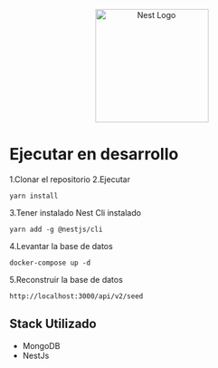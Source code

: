 <p align="center">
  <a href="http://nestjs.com/" target="blank"><img src="https://nestjs.com/img/logo-small.svg" width="200" alt="Nest Logo" /></a>
</p>

# Ejecutar en desarrollo 
1.Clonar el repositorio
2.Ejecutar

```
yarn install
```

3.Tener instalado Nest Cli instalado

```
yarn add -g @nestjs/cli
```

4.Levantar la base de datos
```
docker-compose up -d
```

5.Reconstruir la base de datos

```
http://localhost:3000/api/v2/seed
```


## Stack Utilizado
* MongoDB
* NestJs

